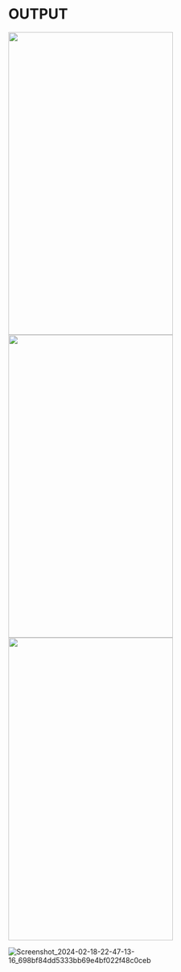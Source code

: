 # OUTPUT

 <img src="https://github.com/MyProjects-5/Infobyte_Technologies/assets/140932670/ab169285-4bde-43e9-9d88-48a51481cbeb" width="327" height="600"> <img src="https://github.com/MyProjects-5/Infobyte_Technologies/assets/140932670/e53e8017-607e-43c8-9ccc-b350c7ddb920" width="327" height="600"> <img src="https://github.com/MyProjects-5/Infobyte_Technologies/assets/140932670/ab9ddb3c-0569-4a83-b3cb-c60fb8dfcd65" width="327" height="600"> 


![Screenshot_2024-02-18-22-47-13-16_698bf84dd5333bb69e4bf022f48c0ceb](https://github.com/MyProjects-5/Infobyte_Technologies/assets/140932670/c9fa1aaa-95b5-42b9-b73a-0c912ca93b41)

